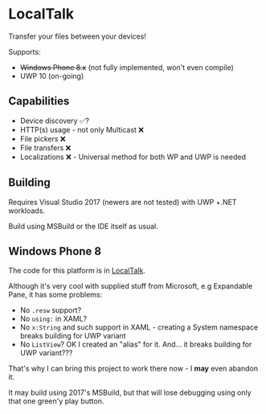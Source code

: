 # LocalTalk

Transfer your files between your devices!

Supports:

* ~~Windows Phone 8.x~~ (not fully implemented, won't even compile)
* UWP 10 (on-going)

## Capabilities

* Device discovery :white_check_mark:?
* HTTP(s) usage - not only Multicast :x:
* File pickers :x:
* File transfers :x:
* Localizations :x: - Universal method for both WP and UWP is needed

## Building

Requires Visual Studio 2017 (newers are not tested) with UWP +.NET workloads.

Build using MSBuild or the IDE itself as usual.

## Windows Phone 8

The code for this platform is in [LocalTalk](LocalTalk/).

Although it's very cool with supplied stuff from Microsoft, e.g Expandable Pane, it has some problems:

* No `.resw` support?
* No `using:` in XAML?
* No `x:String` and such support in XAML - creating a System namespace breaks building for UWP variant
* No `ListView`? OK I created an "alias" for it. And... it breaks building for UWP variant???

That's why I can bring this project to work there now - I **may** even abandon it.

It may build using 2017's MSBuild, but that will lose debugging using only that one green'y play button.